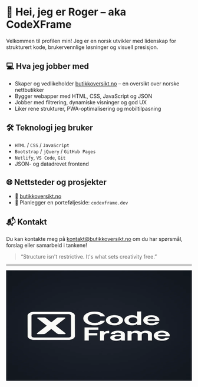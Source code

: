 # 👋 Hei, jeg er Roger – aka **CodeXFrame**

Velkommen til profilen min! Jeg er en norsk utvikler med lidenskap for strukturert kode, brukervennlige løsninger og visuell presisjon.

## 💻 Hva jeg jobber med
- Skaper og vedlikeholder [butikkoversikt.no](https://butikkoversikt.no) – en oversikt over norske nettbutikker
- Bygger webapper med HTML, CSS, JavaScript og JSON
- Jobber med filtrering, dynamiske visninger og god UX
- Liker rene strukturer, PWA-optimalisering og mobiltilpasning

## 🛠️ Teknologi jeg bruker
- `HTML` / `CSS` / `JavaScript`
- `Bootstrap` / `jQuery` / `GitHub Pages`
- `Netlify`, `VS Code`, `Git`
- JSON- og datadrevet frontend

## 🌐 Nettsteder og prosjekter
- 🔗 [butikkoversikt.no](https://butikkoversikt.no)
- 🌱 Planlegger en porteføljeside: `codexframe.dev`

## 📬 Kontakt
Du kan kontakte meg på [kontakt@butikkoversikt.no](mailto:kontakt@butikkoversikt.no) om du har spørsmål, forslag eller samarbeid i tankene!

> “Structure isn't restrictive. It's what sets creativity free.” 

---

<img src="assets/images/codexframe-banner.webp" alt="CodeXFrame Banner" width="600" height="300">



